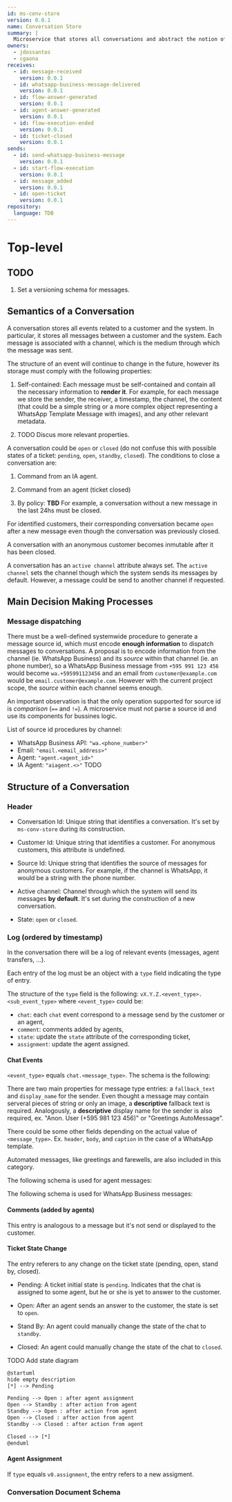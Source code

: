 ```yaml
---
id: ms-conv-store
version: 0.0.1
name: Conversation Store
summary: |
  Microservice that stores all conversations and abstract the notion of a channel from the rest of the system
owners:
  - jdossantos
  - cgaona
receives:
  - id: message-received
    version: 0.0.1
  - id: whatsapp-business-message-delivered
    version: 0.0.1
  - id: flow-answer-generated
    version: 0.0.1
  - id: agent-answer-generated
    version: 0.0.1
  - id: flow-execution-ended
    version: 0.0.1
  - id: ticket-closed
    version: 0.0.1
sends:
  - id: send-whatsapp-business-message
    version: 0.0.1
  - id: start-flow-execution
    version: 0.0.1
  - id: message_added
    version: 0.0.1
  - id: open-ticket
    version: 0.0.1
repository:
  language: TDB
---
```


# Top-level

## TODO

1. Set a versioning schema for messages.

## Semantics of a Conversation

A conversation stores all events related to a customer and the system. In particular, it stores all messages between a customer and the system. Each message is associated with a channel, which is the medium through which the message was sent.

The structure of an event will continue to change in the future, however its storage must comply with the following properties:

1. Self-contained: Each message must be self-contained and contain all the necessary information to **render it**. For example, for each message we store the sender, the receiver, a timestamp, the channel, the content (that could be a simple string or a more complex object representing a WhatsApp Template Message with images), and any other relevant metadata.

2. TODO Discus more relevant properties.

A conversation could be `open` or `closed` (do not confuse this with possible states of a ticket: `pending`, `open`, `standby`, `closed`). The conditions to close a conversation are:

1. Command from an IA agent.

2. Command from an agent (ticket closed)

3. By policy: **TBD** For example, a conversation without a new message in the last 24hs must be closed.

For identified customers, their corresponding conversation became `open` after a new message even though the conversation was previously closed.

A conversation with an anonymous customer becomes inmutable after it has been closed.

A conversation has an `active channel` attribute always set. The `active channel` sets the channel though which the system sends its messages by default. However, a message could be send to another channel if requested.

## Main Decision Making Processes

### Message dispatching

There must be a well-defined systemwide procedure to generate a message source id, which must encode **enough information** to dispatch messages to conversations. A proposal is to encode information from the channel (ie. WhatsApp Business) and its *source* within that channel (ie. an phone number), so a WhatsApp Business message from `+595 991 123 456` would become `wa.+595991123456` and an email from `customer@example.com` would be `email.customer@example.com`. However with the current project scope, the *source* within each channel seems enough.

An important observation is that the only operation supported for source id is *comparison* (`==` and `!=`). A microservice must not parse a source id and use its components for bussines logic.

List of source id procedures by channel:

* WhatsApp Business API: `"wa.<phone_number>"`
* Email: `"email.<email_address>"`
* Agent: `"agent.<agent_id>"`
* IA Agent: `"aiagent.<>"` TODO

## Structure of a Conversation

### Header

* Conversation Id: Unique string that identifies a conversation. It's set by `ms-conv-store` during its construction.

* Customer Id: Unique string that identifies a customer. For anonymous customers, this attribute is undefined.

* Source Id: Unique string that identifies the source of messages for anonymous customers. For example, if the channel is WhatsApp, it would be a string with the phone number.

* Active channel: Channel through which the system will send its messages **by default**. It's set during the construction of a new conversation.

* State: `open` or `closed`.

### Log (ordered by timestamp)

In the conversation there will be a log of relevant events (messages, agent transfers, ...).

Each entry of the log must be an object with a `type` field indicating the type of entry.

The structure of the `type` field is the following: `vX.Y.Z.<event_type>.<sub_event_type>` where `<event_type>` could be:

* `chat`: each `chat` event correspond to a message send by the customer or an agent,
* `comment`: comments added by agents,
* `state`: update the `state` attribute of the corresponding ticket,
* `assignment`: update the agent assigned.

#### Chat Events

`<event_type>` equals `chat.<message_type>`. The schema is the following:

<SchemaViewer id="5" file="chat-message-schema.json" />

There are two main properties for message type entries: a `fallback_text` and `display_name` for the sender. Even thought a message may contain serveral pieces of string or only an image, a **descriptive** fallback text is required. Analogously, a **descriptive** display name for the sender is also required, ex. "Anon. User (+595 981 123 456)" or "Greetings AutoMessage".

There could be some other fields depending on the actual value of `<message_type>`. Ex. `header`, `body`, and `caption` in the case of a WhatsApp template.

Automated messages, like greetings and farewells, are also included in this category.

The following schema is used for agent messages:
<SchemaViewer id="6" file="chat-agent-message-schema.json" />

The following schema is used for WhatsApp Business messages:
<SchemaViewer id="4" file="whatsapp-business-message-schema.json" />

#### Comments (added by agents)

This entry is analogous to a message but it's not send or displayed to the customer.

<SchemaViewer id="comment-message-schema" file="comment-message-schema.json" />

#### Ticket State Change

The entry referers to any change on the ticket state (pending, open, stand by, closed).

* Pending: A ticket initial state is `pending`. Indicates that the chat is assigned to some agent, but he or she is yet to answer to the customer.

* Open: After an agent sends an answer to the customer, the state is set to `open`.

* Stand By: An agent could manually change the state of the chat to `standby`.

* Closed: An agent could manually change the state of the chat to `closed`.

TODO Add state diagram

```txt
@startuml
hide empty description
[*] --> Pending

Pending --> Open : after agent assignment
Open --> Standby : after action from agent
Standby --> Open : after action from agent
Open --> Closed : after action from agent
Standby --> Closed : after action from agent

Closed --> [*]
@enduml
```

<SchemaViewer id="3" file="state-change-message-schema.json" />

#### Agent Assignment

If `type` equals `v0.assignment`, the entry refers to a new assigment.

<SchemaViewer id="2" file="agent-assignment-message-schema.json" />

### Conversation Document Schema

<SchemaViewer id="1" file="schema.json"/>
